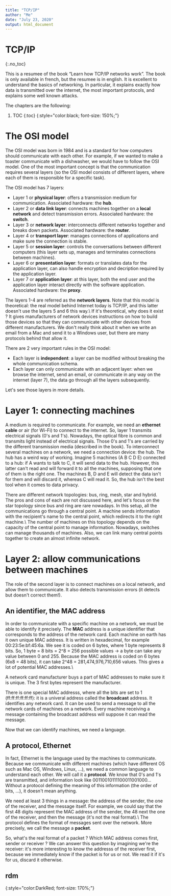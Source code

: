 ```yaml
---
title: "TCP/IP"
author: "Me"
date: "July 23, 2020"
output: html_document
---
```


# TCP/IP
{:.no_toc}

This is a resumee of the book “Learn how TCP/IP networks work”. The book is only available in french, but the resumee is in english. It is excellent to understand the basics of networking. In particular, it explains exactly how data is transmitted over the internet, the most important protocols, and explains some well known attacks.

The chapters are the following:

1. TOC
{:toc}
{:style="color:black; font-size: 150%;"}

# The OSI model

The OSI model was born in 1984 and is a standard for how computers should communicate with each other. For example, if we wanted to make a toaster communicate with a dishwasher, we would have to follow the OSI model. One of the most important concept is that the communication requires several layers (so the OSI model consists of different layers, where each of them is responsible for a specific task).

The OSI model has 7 layers:

- Layer 1 or **physical layer**: offers a transmission medium for communication. Associated hardware: the **hub**.
- Layer 2 or **data link layer**: connects machines together on a **local network** and detect transmission errors. Associated hardware: the **switch**.
- Layer 3 or **network layer**: interconnects different networks together and breaks down packets. Associated hardware: the **router**.
- Layer 4 or **transport layer**: manages connections of applications and make sure the connection is stable.
- Layer 5 or **session layer**: controls the conversations between different computers (this layer sets up, manages and terminates connections between machines).
- Layer 6 or **presentation layer**: formats or translates data for the application layer, can also handle encryption and decription required by the application layer.
- Layer 7 or **application layer**: at this layer, both the end user and the application layer interact directly with the software application. Associated hardware: the **proxy**.

The layers 1-4 are referred as the **network layers**. Note that this model is theoretical: the real model behind Internet today is TCP/IP, and this latter doesn't use the layers 5 and 6 this way.\\
If it's theoretical, why does it exist ? It gives manufacturers of network devices instructions on how to build those devices so that they can communicate with other devices from different manufacturers. We don't really think about it when we write an email from a Mac and send it to a Windows user, but there are many protocols behind that allow it.

There are 2 very important rules in the OSI model:

- Each layer is **independent**: a layer can be modified without breaking the whole communication schema.
- Each layer can only communicate with an adjacent layer: when we browse the internet, send an email, or communicate in any way on the internet (layer 7), the data go through all the layers subsequently.

Let's see those layers in more details.

# Layer 1: connecting machines

A medium is required to communicate. For example, we need an **ethernet cable** or air (for Wi-Fi) to connect to the internet. So, layer 1 transmits electrical signals (0's and 1's). Nowadays, the optical fibre is common and transmits light instead of electrical signals. Those 0's and 1's are carried by the different transmission media (described in the book).
To interconnect several machines on a network, we need a connection device: the hub. The hub has a weird way of working. Imagine 5 machines (A B C D E) connected to a hub: if A wants to talk to C, it will send data to the hub. However, this latter can't read and will forward it to all the machines, supposing that one of them is the right one. The machines B, D and E will detect the data isn't for them and will discard it, whereas C will read it. So, the hub isn't the best tool when it comes to data privacy.

There are different network topologies: bus, ring, mesh, star and hybrid. The pros and cons of each are not discussed here, and let's focus on the star topology since bus and ring are rare nowadays. In this setup, all the communications go through a central point. A machine sends information with the recipient's name to the central point, which redirects it to the right machine.\\
The number of machines on this topology depends on the capacity of the central point to manage information. Nowadays, switches can manage thousands of machines. Also, we can link many central points together to create an almost infinite network. 

# Layer 2: allow communications between machines

The role of the second layer is to connect machines on a local network, and allow them to communicate. It also detects transmission errors (it detects but doesn't correct them!).

## An identifier, the MAC address

In order to communicate with a specific machine on a network, we must be able to identify it precisely. The **MAC** address is a unique identifier that corresponds to the address of the network card. Each machine on earth has it own unique MAC address. It is written in hexadecimal, for example 00:23:5e:bf:45:6a.
We see it is coded on 6 bytes, where 1 byte represents 8 bits. So, 1 byte = 8 bits = 2^8 = 256 possible values -> a byte can take any value between 0 and 255.
Because the MAC address is coded on 6 bytes (6x8 = 48 bits), it can take 2^48 = 281,474,976,710,656 values. This gives a lot of potential MAC addresses.\\

A network card manufacturer buys a part of MAC addresses to make sure it is unique. The 3 first bytes represent the manufacturer.

There is one special MAC addresss, where all the bits are set to 1 (ff:ff:ff:ff:ff:ff): it is a univeral address called the **broadcast** address. It identifies any network card. It can be used to send a message to all the network cards of machines on a network. Every machine receiving a message containing the broadcast address will suppose it can read the message.

Now that we can identify machines, we need a language.

## A protocol, Ethernet

In fact, Ethernet is the language used by the machines to communicate. Because we communicate with different machines (which have different OS such as Mac OS, Windows, Linux, ...), we need a common language to understand each other. We will call it a **protocol**. We know that 0's and 1's are transmitted, and information look like 00110010111100011001000... Without a protocol defining the meaning of this information (the order of bits, ...), it doesn't mean anything.

We need at least 3 things in a message: the address of the sender, the one of the receiver, and the message itself. For example, we could say that the first 48 digits represent the MAC address of the sender, the 48 next the one of the receiver, and then the message (it's not the real format).\\
The protocol defines the format of messages sent over the network. More precisely, we call the message a **packet**. 

So, what's the real format of a packet ? Which MAC address comes first, sender or receiver ? We can answer this question by imagining we're the receiver: it's more interesting to know the addresss of the receiver first, because we immediately know if the packet is for us or not. We read it if it's for us, discard it otherwise.


## rdm
{:style="color:DarkRed; font-size: 170%;"}


